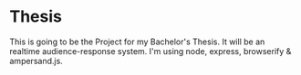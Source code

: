 # Thesis

This is going to be the Project for my Bachelor's Thesis. It will be an realtime audience-response system. I'm using node, express, browserify & ampersand.js.